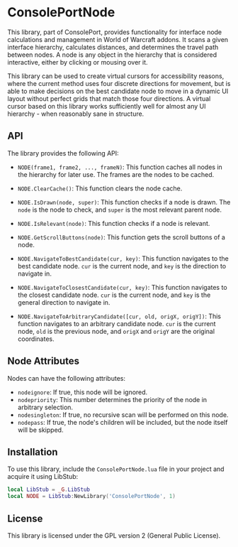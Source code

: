 # ConsolePortNode

This library, part of ConsolePort, provides functionality for interface node calculations and management in World of Warcraft addons. It scans a given interface hierarchy, calculates distances, and determines the travel path between nodes. A node is any object in the hierarchy that is considered interactive, either by clicking or mousing over it.

This library can be used to create virtual cursors for accessibility reasons, where the current method uses four discrete directions for movement, but is able to make decisions on the best candidate node to move in a dynamic UI layout without perfect grids that match those four directions. A virtual cursor based on this library works sufficiently well for almost any UI hierarchy - when reasonably sane in structure.

## API

The library provides the following API:

- `NODE(frame1, frame2, ..., frameN)`: This function caches all nodes in the hierarchy for later use. The frames are the nodes to be cached.

- `NODE.ClearCache()`: This function clears the node cache.

- `NODE.IsDrawn(node, super)`: This function checks if a node is drawn. The `node` is the node to check, and `super` is the most relevant parent node.

- `NODE.IsRelevant(node)`: This function checks if a node is relevant.

- `NODE.GetScrollButtons(node)`: This function gets the scroll buttons of a node.

- `NODE.NavigateToBestCandidate(cur, key)`: This function navigates to the best candidate node. `cur` is the current node, and `key` is the direction to navigate in.

- `NODE.NavigateToClosestCandidate(cur, key)`: This function navigates to the closest candidate node. `cur` is the current node, and `key` is the general direction to navigate in.

- `NODE.NavigateToArbitraryCandidate([cur, old, origX, origY])`: This function navigates to an arbitrary candidate node. `cur` is the current node, `old` is the previous node, and `origX` and `origY` are the original coordinates.

## Node Attributes

Nodes can have the following attributes:

- `nodeignore`: If true, this node will be ignored.
- `nodepriority`: This number determines the priority of the node in arbitrary selection.
- `nodesingleton`: If true, no recursive scan will be performed on this node.
- `nodepass`: If true, the node's children will be included, but the node itself will be skipped.

## Installation

To use this library, include the `ConsolePortNode.lua` file in your project and acquire it using LibStub:

```lua
local LibStub = _G.LibStub
local NODE = LibStub:NewLibrary('ConsolePortNode', 1)
```

## License

This library is licensed under the GPL version 2 (General Public License).